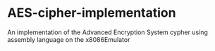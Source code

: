 # AES-cipher-implementation
An implementation of the Advanced Encryption System cypher using assembly language on the x8086Emulator
